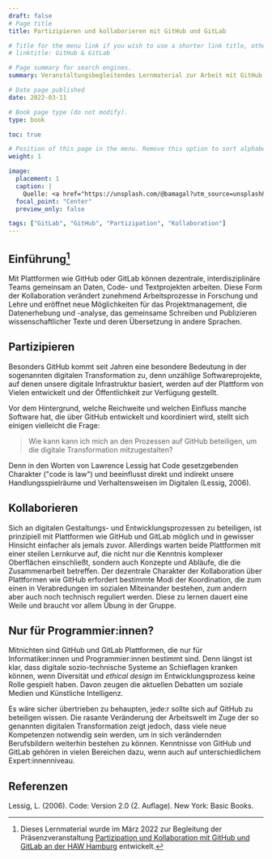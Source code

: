 ```yaml
---
draft: false
# Page title
title: Partizipieren und kollaborieren mit GitHub und GitLab

# Title for the menu link if you wish to use a shorter link title, otherwise remove this option.
# linktitle: GitHub & GitLab

# Page summary for search engines.
summary: Veranstaltungsbegleitendes Lernmaterial zur Arbeit mit GitHub und GitLab

# Date page published
date: 2022-03-11

# Book page type (do not modify).
type: book

toc: true

# Position of this page in the menu. Remove this option to sort alphabetically.
weight: 1

image:
  placement: 1
  caption: |
    Quelle: <a href="https://unsplash.com/@bamagal?utm_source=unsplash&utm_medium=referral&utm_content=creditCopyText">"My Life Through A Lens"</a> auf <a href="https://unsplash.com/s/photos/collaboration?utm_source=unsplash&utm_medium=referral&utm_content=creditCopyText">Unsplash</a>
  focal_point: "Center"
  preview_only: false

tags: ["GitLab", "GitHub", "Partizipation", "Kollaboration"]
---
```


## Einführung[^1]

Mit Plattformen wie GitHub oder GitLab können dezentrale, interdisziplinäre Teams gemeinsam an Daten, Code- und Textprojekten arbeiten. Diese Form der Kollaboration verändert zunehmend Arbeitsprozesse in Forschung und Lehre und eröffnet neue Möglichkeiten für das Projektmanagement, die Datenerhebung und -analyse, das gemeinsame Schreiben und Publizieren wissenschaftlicher Texte und deren Übersetzung in andere Sprachen.

## Partizipieren

Besonders GitHub kommt seit Jahren eine besondere Bedeutung in der sogenannten digitalen Transformation zu, denn unzählige Softwareprojekte, auf denen unsere digitale Infrastruktur basiert, werden auf der Plattform von Vielen entwickelt und der Öffentlichkeit zur Verfügung gestellt. 

Vor dem Hintergrund, welche Reichweite und welchen Einfluss manche Software hat, die über GitHub entwickelt und koordiniert wird, stellt sich einigen vielleicht die Frage: 

> Wie kann kann ich mich an den Prozessen auf GitHub beteiligen, um die digitale Transformation mitzugestalten?

Denn in den Worten von Lawrence Lessig hat Code gesetzgebenden Charakter ("code is law") und beeinflusst direkt und indirekt unsere Handlungsspielräume und Verhaltensweisen im Digitalen (Lessig, 2006). 

## Kollaborieren

Sich an digitalen Gestaltungs- und Entwicklungsprozessen zu beteiligen, ist prinzipiell mit Plattformen wie GitHub und GitLab möglich und in gewisser Hinsicht einfacher als jemals zuvor. Allerdings warten beide Plattformen mit einer steilen Lernkurve auf, die nicht nur die Kenntnis komplexer Oberflächen einschließt, sondern auch Konzepte und Abläufe, die die Zusammenarbeit betreffen. Der dezentrale Charakter der Kollaboration über Plattformen wie GitHub erfordert bestimmte Modi der Koordination, die zum einen in Verabredungen im sozialen Miteinander bestehen, zum andern aber auch noch technisch reguliert werden. Diese zu lernen dauert eine Weile und braucht vor allem Übung in der Gruppe.

## Nur für Programmier:innen?

Mitnichten sind GitHub und GitLab Plattformen, die nur für Informatiker:innen und Programmier:innen bestimmt sind. Denn längst ist klar, dass digitale sozio-technische Systeme an Schieflagen kranken können, wenn Diversität und *ethical design* im Entwicklungsprozess keine Rolle gespielt haben. Davon zeugen die aktuellen Debatten um soziale Medien und Künstliche Intelligenz.

Es wäre sicher übertrieben zu behaupten, jede:r sollte sich auf GitHub zu beteiligen wissen. Die rasante Veränderung der Arbeitswelt im Zuge der so genannten digitalen Transformation zeigt jedoch, dass viele neue Kompetenzen notwendig sein werden, um in sich verändernden Berufsbildern weiterhin bestehen zu können. Kenntnisse von GitHub und GitLab gehören in vielen Bereichen dazu, wenn auch auf unterschiedlichem Expert:innenniveau. 

## Referenzen

Lessig, L. (2006). Code: Version 2.0 (2. Auflage). New York: Basic Books.

[^1]: Dieses Lernmaterial wurde im März 2022 zur Begleitung der Präsenzveranstaltung [Partizipation und Kollaboration mit GitHub und GitLab an der HAW Hamburg](../../talk/lehrauftrag-partizipation-und-kollaboration-mit-github-und-gitlab/) entwickelt.


